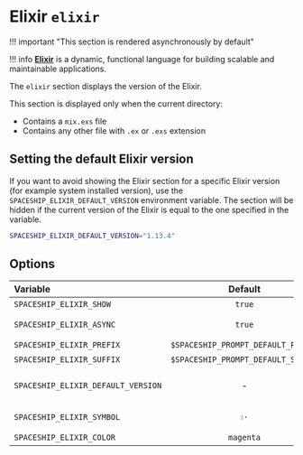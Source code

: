 # Elixir `elixir`

!!! important "This section is rendered asynchronously by default"

!!! info
    [**Elixir**](https://elixir-lang.org) is a dynamic, functional language for building scalable and maintainable applications.

The `elixir` section displays the version of the Elixir.

This section is displayed only when the current directory:

* Contains a `mix.exs` file
* Contains any other file with `.ex` or `.exs` extension

## Setting the default Elixir version

If you want to avoid showing the Elixir section for a specific Elixir version (for example system installed version), use the `SPACESHIP_ELIXIR_DEFAULT_VERSION` environment variable. The section will be hidden if the current version of the Elixir is equal to the one specified in the variable.

```zsh title=".zshrc"
SPACESHIP_ELIXIR_DEFAULT_VERSION="1.13.4"
```

## Options

| Variable                           |              Default               | Meaning                                 |
|:---------------------------------- |:----------------------------------:| --------------------------------------- |
| `SPACESHIP_ELIXIR_SHOW`            |               `true`               | Show section                            |
| `SPACESHIP_ELIXIR_ASYNC`           |               `true`               | Render section asynchronously           |
| `SPACESHIP_ELIXIR_PREFIX`          | `$SPACESHIP_PROMPT_DEFAULT_PREFIX` | Section's prefix                        |
| `SPACESHIP_ELIXIR_SUFFIX`          | `$SPACESHIP_PROMPT_DEFAULT_SUFFIX` | Section's suffix                        |
| `SPACESHIP_ELIXIR_DEFAULT_VERSION` |                 -                  | Elixir version to be treated as default |
| `SPACESHIP_ELIXIR_SYMBOL`          |                `💧·`                | Symbol before the section               |
| `SPACESHIP_ELIXIR_COLOR`           |             `magenta`              | Section's color                         |
